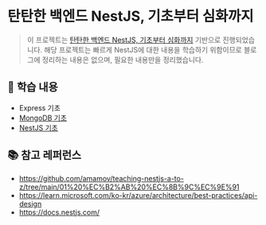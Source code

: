 # 탄탄한 백엔드 NestJS, 기초부터 심화까지

> 이 프로젝트는 [탄탄한 백엔드 NestJS, 기초부터 심화까지](https://www.inflearn.com/course/%ED%83%84%ED%83%84%ED%95%9C-%EB%B0%B1%EC%97%94%EB%93%9C-%EB%84%A4%EC%8A%A4%ED%8A%B8) 기반으로 진행되었습니다. 해당 프로젝트는 빠르게 NestJS에 대한 내용을 학습하기 위함이므로 블로그에 정리하는 내용은 없으며, 필요한 내용만을 정리했습니다.

## 🌴 학습 내용

- Express 기초
- [MongoDB 기초](./docs/MongoDB.md)
- [NestJS 기초](./docs/NestJS.md)

## 📚 참고 레퍼런스

- https://github.com/amamov/teaching-nestjs-a-to-z/tree/main/01%20%EC%B2%AB%20%EC%8B%9C%EC%9E%91
- https://learn.microsoft.com/ko-kr/azure/architecture/best-practices/api-design
- https://docs.nestjs.com/

